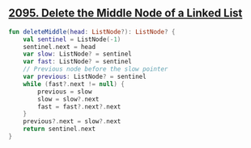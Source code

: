 ## [2095. Delete the Middle Node of a Linked List](https://leetcode.com/problems/delete-the-middle-node-of-a-linked-list)

```kotlin
fun deleteMiddle(head: ListNode?): ListNode? {
    val sentinel = ListNode(-1)
    sentinel.next = head
    var slow: ListNode? = sentinel
    var fast: ListNode? = sentinel
    // Previous node before the slow pointer
    var previous: ListNode? = sentinel
    while (fast?.next != null) {
        previous = slow
        slow = slow?.next
        fast = fast?.next?.next
    }
    previous?.next = slow?.next
    return sentinel.next
}
```